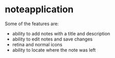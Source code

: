 noteapplication
===============

Some of the features are: 
* ability to add notes with a title and description
* ability to edit notes and save changes
* retina and normal icons
* ability to locate where the note was left

